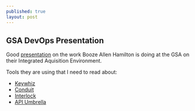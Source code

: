 ```yaml
---
published: true
layout: post
---
```



## GSA DevOps Presentation

Good [presentation](https://www.youtube.com/watch?t=1753&v=slsAzknseTg) on the work Booze Allen Hamilton is doing at the GSA on their Integrated Aquisition Environment.

Tools they are using that I need to read about:

- [Keywhiz](https://square.github.io/keywhiz/)
- [Conduit](https://github.com/ehazlett/conduit)
- [Interlock](https://github.com/ehazlett/interlock)
- [API Umbrella](http://apiumbrella.io/)
